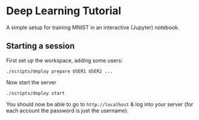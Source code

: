 # Deep Learning Tutorial

A simple setup for training MNIST in an interactive (Jupyter) notebook.

## Starting a session

First set up the workspace, adding some users:

    ./scripts/deploy prepare USER1 USER2 ...

Now start the server

    ./scripts/deploy start

You should now be able to go to `http://localhost` & log into your server
(for each account the password is just the username).
